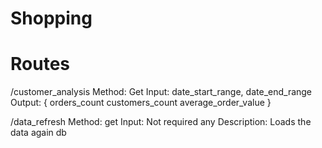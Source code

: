 # Shopping

# Routes

/customer_analysis 
  Method: Get
  Input: date_start_range, date_end_range
  Output: {
    orders_count
    customers_count
    average_order_value
  }

/data_refresh
   Method: get
   Input: Not required any
   Description: Loads the data again db 